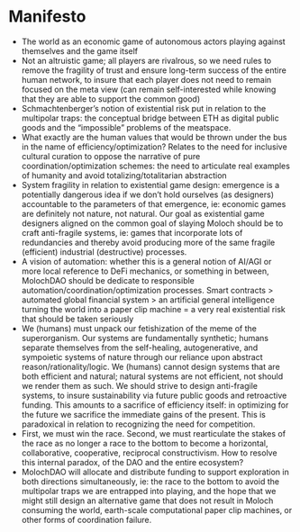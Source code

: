 # Manifesto

* The world as an economic game of autonomous actors playing against themselves and the game itself
* Not an altruistic game; all players are rivalrous, so we need rules to remove the fragility of trust and ensure long-term success of the entire human network, to insure that each player does not need to remain focused on the meta view (can remain self-interested while knowing that they are able to support the common good)
* Schmachtenberger’s notion of existential risk put in relation to the multipolar traps: the conceptual bridge between ETH as digital public goods and the “impossible” problems of the meatspace.
* What exactly are the human values that would be thrown under the bus in the name of efficiency/optimization? Relates to the need for inclusive cultural curation to oppose the narrative of pure coordination/optimization schemes: the need to articulate real examples of humanity and avoid totalizing/totalitarian abstraction
* System fragility in relation to existential game design: emergence is a potentially dangerous idea if we don’t hold ourselves (as designers) accountable to the parameters of that emergence, ie: economic games are definitely not nature, not natural. Our goal as existential game designers aligned on the common goal of slaying Moloch should be to craft anti-fragile systems, ie: games that incorporate lots of redundancies and thereby avoid producing more of the same fragile (efficient) industrial (destructive) processes.
* A vision of automation: whether this is a general notion of AI/AGI or more local reference to DeFi mechanics, or something in between, MolochDAO should be dedicate to responsible automation/coordination/optimization processes. Smart contracts > automated global financial system > an artificial general intelligence turning the world into a paper clip machine = a very real existential risk that should be taken seriously
* We (humans) must unpack our fetishization of the meme of the superorganism. Our systems are fundamentally synthetic; humans separate themselves from the self-healing, autogenerative, and sympoietic systems of nature through our reliance upon abstract reason/rationality/logic. We (humans) cannot design systems that are both efficient and natural; natural systems are not efficient, not should we render them as such. We should strive to design anti-fragile systems, to insure sustainability via future public goods and retroactive funding. This amounts to a sacrifice of efficiency itself: in optimizing for the future we sacrifice the immediate gains of the present. This is paradoxical in relation to recognizing the need for competition.
* First, we must win the race. Second, we must rearticulate the stakes of the race as no longer a race to the bottom to become a horizontal, collaborative, cooperative, reciprocal constructivism. How to resolve this internal paradox, of the DAO and the entire ecosystem?
* MolochDAO will allocate and distribute funding to support exploration in both directions simultaneously, ie: the race to the bottom to avoid the multipolar traps we are entrapped into playing, and the hope that we might still design an alternative game that does not result in Moloch consuming the world, earth-scale computational paper clip machines, or other forms of coordination failure.

